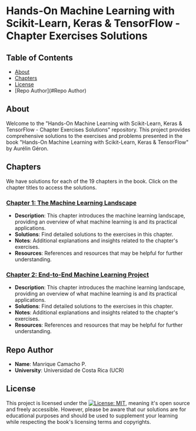 # Hands-On Machine Learning with Scikit-Learn, Keras & TensorFlow - Chapter Exercises Solutions

## Table of Contents

- [About](#about)
- [Chapters](#chapters)
- [License](#license)
- [Repo Author](#Repo Author)

## About

Welcome to the "Hands-On Machine Learning with Scikit-Learn, Keras & TensorFlow - Chapter Exercises Solutions" repository. This project provides comprehensive solutions to the exercises and problems presented in the book "Hands-On Machine Learning with Scikit-Learn, Keras & TensorFlow" by Aurélin Géron. 

## Chapters

We have solutions for each of the 19 chapters in the book. Click on the chapter titles to access the solutions.

### [Chapter 1: The Machine Learning Landscape](chapter-01/)

- **Description**: This chapter introduces the machine learning landscape, providing an overview of what machine learning is and its practical applications.
- **Solutions**: Find detailed solutions to the exercises in this chapter.
- **Notes**: Additional explanations and insights related to the chapter's exercises.
- **Resources**: References and resources that may be helpful for further understanding.

### [Chapter 2: End-to-End Machine Learning Project](chapter-02/)

- **Description**: This chapter introduces the machine learning landscape, providing an overview of what machine learning is and its practical applications.
- **Solutions**: Find detailed solutions to the exercises in this chapter.
- **Notes**: Additional explanations and insights related to the chapter's exercises.
- **Resources**: References and resources that may be helpful for further understanding.

## Repo Author

- **Name**: Manrique Camacho P.
- **University**: Universidad de Costa Rica (UCR)

## License

This project is licensed under the [![License: MIT](https://img.shields.io/badge/License-MIT-yellow.svg)](https://opensource.org/licenses/MIT), meaning it's open source and freely accessible. However, please be aware that our solutions are for educational purposes and should be used to supplement your learning while respecting the book's licensing terms and copyrights.
